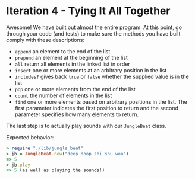 # Iteration 4 - Tying It All Together

Awesome! We have built out almost the entire program. At this point, go through your code (and tests) to make sure the methods you have built comply with these descriptions:

* `append` an element to the end of the list
* `prepend` an element at the beginning of the list
* `all` return all elements in the linked list in order
* `insert` one or more elements at an arbitrary position in the list
* `includes?` gives back `true` or `false` whether the supplied value is in the list
* `pop` one or more elements from the end of the list
* `count` the number of elements in the list
* `find` one or more elements based on arbitrary positions in the list. The first parameter indicates the first position to return and the second parameter specifies how many elements to return.

The last step is to actually play sounds with our `JungleBeat` class.

Expected behavior:

```ruby
> require "./lib/jungle_beat"
> jb = JungleBeat.new("deep doop shi shu woo")
=> 5
> jb.play
=> 5 (as well as playing the sounds!)
```
